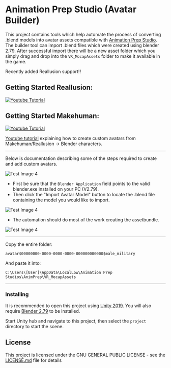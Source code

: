 # Animation Prep Studio (Avatar Builder)

This project contains tools which help automate the process of converting .blend models into avatar assets compatible with [Animation Prep Studio](https://drive.google.com/open?id=17MyFQ75dfBuaf5IL4ba-4BH8klWj6-5r "Animation Prep Studio Direct Download"). The builder tool can import .blend files which were created using blender 2.79. After successful import there will be a new asset folder which you simply drag and drop into the `VR_MocapAssets` folder to make it available in the game.

Recently added Reallusion support!!

## Getting Started Reallusion:
[![Youtube Tutorial](https://img.youtube.com/vi/US4zInM82EM/0.jpg)](https://www.youtube.com/watch?v=US4zInM82EM)

## Getting Started Makehuman:
[![Youtube Tutorial](https://img.youtube.com/vi/gRIz8tc7ds8/0.jpg)](https://www.youtube.com/watch?v=gRIz8tc7ds8)

[Youtube tutorial](https://youtu.be/gRIz8tc7ds8 "Tutorial") explaining how to create custom avatars from Makehuman/Reallusion -> Blender characters.
___
Below is documentation describing some of the steps required to create and add custom avatars.

![Test Image 4](https://raw.githubusercontent.com/guiglass/AvatarBuilder/master/Documentation/builder.png)
* First be sure that the `Blender Application` field points to the valid blender.exe installed on your PC (V2.79).
* Then click the "Import Avatar Model" button to locate the .blend file containing the model you would like to import.

![Test Image 4](https://raw.githubusercontent.com/guiglass/AvatarBuilder/master/Documentation/select.png)
* The automation should do most of the work creating the assetbundle.

![Test Image 4](https://raw.githubusercontent.com/guiglass/AvatarBuilder/master/Documentation/asset.png)
___
Copy the entire folder:

`avatar$00000000-0000-0000-0000-000000000000$male_military`

And paste it into:

`C:\Users\[User]\AppData\LocalLow\Animation Prep Studios\AnimPrep\VR_MocapAssets`
___
### Installing

It is recommended to open this project using [Unity 2019](https://unity3d.com/unity/beta/2019.1 "Unity Engine Download").
You will also require [Blender 2.79](https://www.blender.org/download/ "Blender Download") to be installed.

Start Unity hub and navigate to this project, then select the `project` directory to start the scene.

## License

This project is licensed under the GNU GENERAL PUBLIC LICENSE - see the [LICENSE.md](LICENSE.md) file for details
